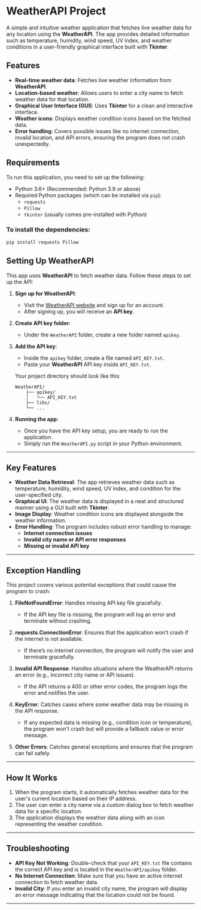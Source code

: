 # WeatherAPI Project

A simple and intuitive weather application that fetches live weather data for any location using the **WeatherAPI**. The app provides detailed information such as temperature, humidity, wind speed, UV index, and weather conditions in a user-friendly graphical interface built with **Tkinter**.

## Features

- **Real-time weather data**: Fetches live weather information from **WeatherAPI**.
- **Location-based weather**: Allows users to enter a city name to fetch weather data for that location.
- **Graphical User Interface (GUI)**: Uses **Tkinter** for a clean and interactive interface.
- **Weather icons**: Displays weather condition icons based on the fetched data.
- **Error handling**: Covers possible issues like no internet connection, invalid location, and API errors, ensuring the program does not crash unexpectedly.

## Requirements

To run this application, you need to set up the following:

- Python 3.6+ (Recommended: Python 3.9 or above)
- Required Python packages (which can be installed via `pip`):
  - `requests`
  - `Pillow`
  - `tkinter` (usually comes pre-installed with Python)

### To install the dependencies:

```bash
pip install requests Pillow
```

## Setting Up WeatherAPI

This app uses **WeatherAPI** to fetch weather data. Follow these steps to set up the API:

1. **Sign up for WeatherAPI**:
   - Visit the [WeatherAPI website](https://www.weatherapi.com/) and sign up for an account.
   - After signing up, you will receive an **API key**.

2. **Create API key folder**:
   - Under the `WeatherAPI` folder, create a new folder named `apikey`.

3. **Add the API key**:
   - Inside the `apikey` folder, create a file named `API_KEY.txt`.
   - Paste your **WeatherAPI** API key inside `API_KEY.txt`.

   Your project directory should look like this:

   ```
   WeatherAPI/
       ├── apikey/
       │   └── API_KEY.txt
       ├── libs/
       └── ...
   ```

4. **Running the app**:
   - Once you have the API key setup, you are ready to run the application.
   - Simply run the `WeatherAPI.py` script in your Python environment.

---

## Key Features

- **Weather Data Retrieval**: The app retrieves weather data such as temperature, humidity, wind speed, UV index, and condition for the user-specified city.
- **Graphical UI**: The weather data is displayed in a neat and structured manner using a GUI built with **Tkinter**.
- **Image Display**: Weather condition icons are displayed alongside the weather information.
- **Error Handling**: The program includes robust error handling to manage:
  - **Internet connection issues**
  - **Invalid city name or API error responses**
  - **Missing or invalid API key**

---

## Exception Handling

This project covers various potential exceptions that could cause the program to crash:

1. **FileNotFoundError**: Handles missing API key file gracefully.
   - If the API key file is missing, the program will log an error and terminate without crashing.

2. **requests.ConnectionError**: Ensures that the application won't crash if the internet is not available.
   - If there’s no internet connection, the program will notify the user and terminate gracefully.

3. **Invalid API Response**: Handles situations where the WeatherAPI returns an error (e.g., incorrect city name or API issues).
   - If the API returns a 400 or other error codes, the program logs the error and notifies the user.

4. **KeyError**: Catches cases where some weather data may be missing in the API response.
   - If any expected data is missing (e.g., condition icon or temperature), the program won’t crash but will provide a fallback value or error message.

5. **Other Errors**: Catches general exceptions and ensures that the program can fail safely.

---

## How It Works

1. When the program starts, it automatically fetches weather data for the user's current location based on their IP address.
2. The user can enter a city name via a custom dialog box to fetch weather data for a specific location.
3. The application displays the weather data along with an icon representing the weather condition.

---

## Troubleshooting

- **API Key Not Working**: Double-check that your `API_KEY.txt` file contains the correct API key and is located in the `WeatherAPI/apikey` folder.
- **No Internet Connection**: Make sure that you have an active internet connection to fetch weather data.
- **Invalid City**: If you enter an invalid city name, the program will display an error message indicating that the location could not be found.

---
